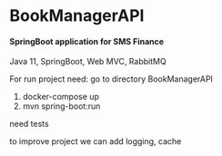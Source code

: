 # BookManagerAPI

#### SpringBoot application for SMS Finance
Java 11, SpringBoot, Web MVC, RabbitMQ

For run project need:
go to directory BookManagerAPI
1) docker-compose up
2) mvn spring-boot:run

need tests

to improve project we can add logging, cache
